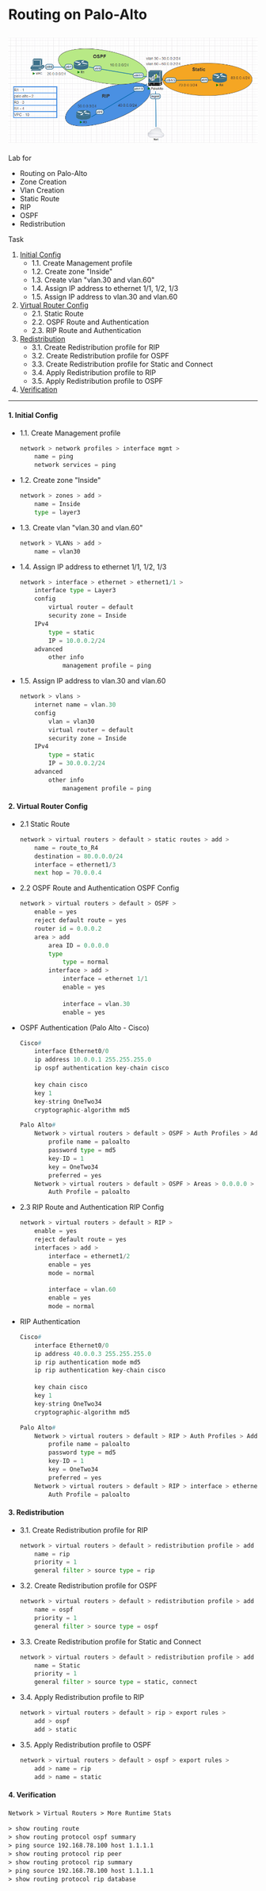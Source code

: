 
# Routing on Palo-Alto
![](./images/topology.png)
---
Lab for
- Routing on Palo-Alto
- Zone Creation
- Vlan Creation
- Static Route
- RIP
- OSPF
- Redistribution

Task
1. [Initial Config](#1-initial-config)
	- 1.1. Create Management profile
	- 1.2. Create zone "Inside"
	- 1.3. Create vlan "vlan.30 and vlan.60"
	- 1.4. Assign IP address to ethernet 1/1, 1/2, 1/3
	- 1.5. Assign IP address to vlan.30 and vlan.60
2. [Virtual Router Config](#2-virtual-router-config)
	- 2.1. Static Route
	- 2.2. OSPF Route and Authentication
	- 2.3. RIP Route and Authentication
3. [Redistribution](#3-redistribution)
	- 3.1. Create Redistribution profile for RIP
	- 3.2. Create Redistribution profile for OSPF
	- 3.3. Create Redistribution profile for Static and Connect
	- 3.4. Apply Redistribution profile to RIP
	- 3.5. Apply Redistribution profile to OSPF
4. [Verification](#4-verification)

---
#### 1. Initial Config
- 1.1. Create Management profile
	```py
	network > network profiles > interface mgmt >
		name = ping
		network services = ping
	```
- 1.2. Create zone "Inside"
	```py
	network > zones > add > 
		name = Inside
		type = layer3 
	```
- 1.3. Create vlan "vlan.30 and vlan.60"
	```py
	network > VLANs > add >
		name = vlan30
	```
- 1.4. Assign IP address to ethernet 1/1, 1/2, 1/3
	```py
	network > interface > ethernet > ethernet1/1 >
		interface type = Layer3
		config
			virtual router = default
			security zone = Inside
		IPv4
			type = static
			IP = 10.0.0.2/24
		advanced
			other info
				management profile = ping
	```
- 1.5. Assign IP address to vlan.30 and vlan.60
	```py
	network > vlans >
		internet name = vlan.30
		config
			vlan = vlan30
			virtual router = default
			security zone = Inside
		IPv4
			type = static
			IP = 30.0.0.2/24
		advanced
			other info
				management profile = ping
	```

#### 2. Virtual Router Config
- 2.1 Static Route
	```py
	network > virtual routers > default > static routes > add >
		name = route_to_R4
		destination = 80.0.0.0/24
		interface = ethernet1/3
		next hop = 70.0.0.4
	```

- 2.2 OSPF Route and Authentication
OSPF Config 
	```py
	network > virtual routers > default > OSPF > 
		enable = yes
		reject default route = yes
		router id = 0.0.0.2
		area > add
			area ID = 0.0.0.0
			type
				type = normal
			interface > add >
				interface = ethernet 1/1
				enable = yes
				
				interface = vlan.30
				enable = yes
	```
- OSPF Authentication (Palo Alto - Cisco)
	```py
	Cisco#
		interface Ethernet0/0
		ip address 10.0.0.1 255.255.255.0
		ip ospf authentication key-chain cisco
		
		key chain cisco
		key 1
		key-string OneTwo34
		cryptographic-algorithm md5
	```
	```py
	Palo Alto#
		Network > virtual routers > default > OSPF > Auth Profiles > Add >
			profile name = paloalto
			password type = md5
			key-ID = 1
			key = OneTwo34
			preferred = yes
		Network > virtual routers > default > OSPF > Areas > 0.0.0.0 > interface > ethernet1/1 > 
			Auth Profile = paloalto
	```
	
	
- 2.3 RIP Route and Authentication
RIP Config 
	```py
	network > virtual routers > default > RIP >
		enable = yes
		reject default route = yes
		interfaces > add > 
			interface = ethernet1/2
			enable = yes
			mode = normal
			
			interface = vlan.60
			enable = yes
			mode = normal
	```
- RIP Authentication
	```py
	Cisco#
		interface Ethernet0/0
		ip address 40.0.0.3 255.255.255.0
		ip rip authentication mode md5
		ip rip authentication key-chain cisco
		
		key chain cisco
		key 1
		key-string OneTwo34
		cryptographic-algorithm md5
	```
	```py
	Palo Alto#
		Network > virtual routers > default > RIP > Auth Profiles > Add >
			profile name = paloalto
			password type = md5
			key-ID = 1
			key = OneTwo34
			preferred = yes
		Network > virtual routers > default > RIP > interface > ethernet1/2 > 
			Auth Profile = paloalto
	```

#### 3. Redistribution
- 3.1. Create Redistribution profile for RIP
	```py
	network > virtual routers > default > redistribution profile > add > 
		name = rip
		priority = 1
		general filter > source type = rip
	```
- 3.2. Create Redistribution profile for OSPF
	```py
	network > virtual routers > default > redistribution profile > add > 
		name = ospf
		priority = 1
		general filter > source type = ospf
	```
- 3.3. Create Redistribution profile for Static and Connect
	```py
	network > virtual routers > default > redistribution profile > add > 
		name = Static
		priority = 1
		general filter > source type = static, connect
	```
- 3.4. Apply Redistribution profile to RIP
	```py
	network > virtual routers > default > rip > export rules > 
		add > ospf
		add > static
	```
- 3.5. Apply Redistribution profile to OSPF
	```py
	network > virtual routers > default > ospf > export rules > 
		add > name = rip
		add > name = static
	```

		
#### 4. Verification
`Network > Virtual Routers > More Runtime Stats`
![]()

`> show routing route` <br>
`> show routing protocol ospf summary` <br>
`> ping source 192.168.78.100 host 1.1.1.1` <br>
`> show routing protocol rip peer` <br>
`> show routing protocol rip summary` <br>
`> ping source 192.168.78.100 host 1.1.1.1` <br>
`> show routing protocol rip database`